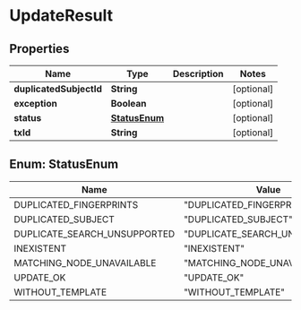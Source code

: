 
# UpdateResult

## Properties
Name | Type | Description | Notes
------------ | ------------- | ------------- | -------------
**duplicatedSubjectId** | **String** |  |  [optional]
**exception** | **Boolean** |  |  [optional]
**status** | [**StatusEnum**](#StatusEnum) |  |  [optional]
**txId** | **String** |  |  [optional]


<a name="StatusEnum"></a>
## Enum: StatusEnum
Name | Value
---- | -----
DUPLICATED_FINGERPRINTS | &quot;DUPLICATED_FINGERPRINTS&quot;
DUPLICATED_SUBJECT | &quot;DUPLICATED_SUBJECT&quot;
DUPLICATE_SEARCH_UNSUPPORTED | &quot;DUPLICATE_SEARCH_UNSUPPORTED&quot;
INEXISTENT | &quot;INEXISTENT&quot;
MATCHING_NODE_UNAVAILABLE | &quot;MATCHING_NODE_UNAVAILABLE&quot;
UPDATE_OK | &quot;UPDATE_OK&quot;
WITHOUT_TEMPLATE | &quot;WITHOUT_TEMPLATE&quot;



